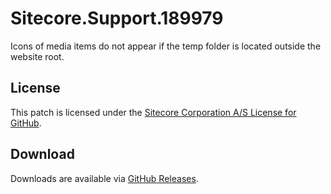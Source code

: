 # Sitecore.Support.189979
Icons of media items do not appear if the temp folder is located outside the website root.

## License  
This patch is licensed under the [Sitecore Corporation A/S License for GitHub](https://github.com/sitecoresupport/Sitecore.Support.189979/blob/master/LICENSE).  

## Download  
Downloads are available via [GitHub Releases](https://github.com/sitecoresupport/Sitecore.Support.189979/releases).  
